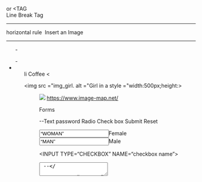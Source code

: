 <TAG /> or <TAG
<br /> Line Break Tag
<hr /> horizontal rule
<img /> Insert an Image
<FONT FACE=“SPECIFY A TYPE”></FONT>



<I></I>
<B></B>
<U></u>

<P> </P>

<HR WIDTH=”70%” ALIGN=“LEFT”>

<OL>-</OL>
<UL>-</U>
<LI>

<ul style ="list style type:circle;">
li Coffee <</li
li Tea <</li
li Milk <</li
<</ul

<ol start ="
li Coffee <</li
li Tea <</li
li Milk <</li
<</ol

<DL></DL>
<DT></DT>
<DD></DD>

<TABLE> </TABLE>
<TR></TR>
<TD>-</TD>
<TH>-</TH>

“ROWSPAN”
“COLSPAN”
<CAPTION>-</CAPTION>

<thead> </thead>
<tfoot></tfoot>
<tbody></ tbody>


<IMG SRC=“image file name”>
“ALT”
WIDTH and HIGHT attributes

<IMG SRC=“image name” WIDTH=“width of the image” HEIGHT=“height of the image”>

<img src=abc.gif width=100 height=150 alt="Map of Sri Lanka">

<img src ="img_girl. alt ="Girl in a style ="width:500px;height:>

<figure>
<img src ="../html/pic_trulli.jpg" Trulli " style="width:
<figcaption >Fig.1 Trulli , Puglia, figcaption
</figure>



<A HREF=“file name”>-</a>
Specify Relative Path
Specify Absolute Path


HTML Links

Create a Bookmark
<h2 id =" Chapter 4 </h2>
<a href ="# Jump to Chapter 4 </a>

<ahref =“page name.htm #section name ”>Introduction</

<A NAME =“mailto:email address”> address”>--</A>

<ADDRESS>
<A HREF=“mailto:user00@flm.co.jp ”>Development Team</A>
</ADDRESS>

What is an Image Map

There are two ways to use this image map function
–
Client side Image Map
This method makes use of the tag function in the HTML
document
–
Server side Image Map
This method makes use of the application (CGI/SSI) on the
WWW server to process data
https://www.image-map.net/


Forms

<FORM METHOD=“POST” ACTION=mailto:email address ENCTYPE=“text/plain”> --</

Text
password
Radio
Check box
Submit
Reset

<INPUT TYPE=“RADIO” NAME=“gender” VALUE=“WOMAN”>Female<BR>
<INPUT TYPE=“RADIO” NAME=“gender” VALUE=“MAN”>Male<BR>

<INPUT TYPE=“CHECKBOX” NAME=“checkbox name”>

<TEXTAREA NAME=“name of the input area” ROWS=“height of the input area”
COLS=“width of the input area”> --</

<INPUT TYPE=“SUBMIT ” VALUE=“<INPUT TYPE=“RESET ” VALUE=“

<INPUT TYPE =“TEXT” NAME=“textbox name” SIZE=“length of the


HTML5 Input Type : Number


<form action="action_page.php">
<input type="text" name="
fname " placeholder ="First br
<input type="text" name="
lname " placeholder ="Last br
<input type="submit" value="Submit">
</form>
